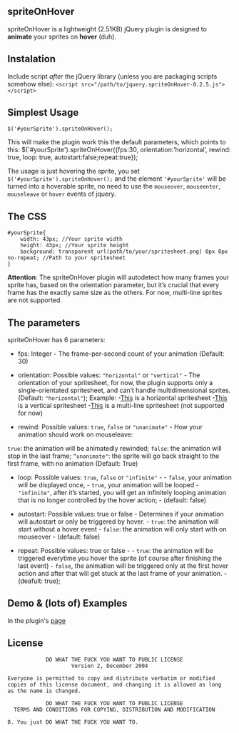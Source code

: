 ## spriteOnHover
spriteOnHover is a lightweight (2.51KB) jQuery plugin is designed to **animate** your sprites on **hover** (duh). 

## Instalation
Include script *after* the jQuery library (unless you are packaging scripts somehow else):
`<script src="/path/to/jquery.spriteOnHover-0.2.5.js"></script>`

## Simplest Usage
    $('#yourSprite').spriteOnHover();

This will make the plugin work this the default parameters, which points to this:
    $('#yourSprite').spriteOnHover({fps:30, orientation:’horizontal’, rewind: true, loop: true, autostart:false;repeat:true});

The usage is just hovering the sprite, you set `$('#yourSprite').spriteOnHover();` and the element `'#yourSprite'` will be turned into a hoverable sprite, no need to use the `mouseover`, `mouseenter`, `mouseleave` or `hover` events of jquery.
	
## The CSS
    #yourSprite{
	    width: 43px; //Your sprite width
	    height: 43px; //Your sprite height
	    background: transparent url(path/to/your/spritesheet.png) 0px 0px no-repeat; //Path to your spritesheet
    }

**Attention**: The spriteOnHover plugin will autodetect how many frames your sprite has, based on the orientation parameter, but it’s crucial that every frame has the exactly same size as the others. For now, multi-line sprites are not supported.

## The parameters
spriteOnHover has 6 parameters:

- fps: Integer - The frame-per-second count of your animation (Default: 30)

- orientation: Possible values: `"horizontal"` or `"vertical"` - The orientation of your spritesheet, for now, the plugin supports only a single-orientated spritesheet, and can’t handle multidimensional sprites. (Default: `"horizontal"`);
Example:
-[This](http://apolinariopassos.com.br) is a horizontal spritesheet
-[This](http://apolinariopassos.com.br) is a vertical spritesheet
-[This](http://apolinariopassos.com.br) is a multi-line spritesheet (not supported for now)


- rewind: Possible values: `true`, `false` or `"unanimate"` - How your animation should work on mouseleave: 
                                                           
`true`: the animation will be animatedly rewinded;
`false`: the animation will stop in the last frame;
`“unanimate"`: the sprite will go back straight to the first frame, with no animation 
(Default: True)
                                                            

- loop: Possible values: `true`, `false` or `"infinite"` - 
                                                         - `false`, your animation will be displayed once, 
                                                         - `true`, your animation will be looped
                                                         - `"infinite"`, after it’s started, you will get an infinitely looping animation that is no longer controlled by the hover action; 
                                                         - (default: false)

- autostart: Possible values: true or false - Determines if your animation will autostart or only be triggered by hover.
                                            - `true`: the animation will start without a hover event 
                                            - `false`: the animation will only start with on mouseover 
                                            - (default: false)

- repeat: Possible values: true or false - 
                                         - `true`: the animation will be triggered everytime you hover the sprite (of course after finishing the last event)
                                         - `false`, the animation will be triggered only at the first hover action and after that will get stuck at the last frame of your animation. 
                                         - (deafult: true); 

## Demo & (lots of) Examples
In the plugin's [page](http://www.apolinariopassos.com.br)

## License

                DO WHAT THE FUCK YOU WANT TO PUBLIC LICENSE
                        Version 2, December 2004

    Everyone is permitted to copy and distribute verbatim or modified
    copies of this license document, and changing it is allowed as long
    as the name is changed.

                DO WHAT THE FUCK YOU WANT TO PUBLIC LICENSE
      TERMS AND CONDITIONS FOR COPYING, DISTRIBUTION AND MODIFICATION

    0. You just DO WHAT THE FUCK YOU WANT TO.	
